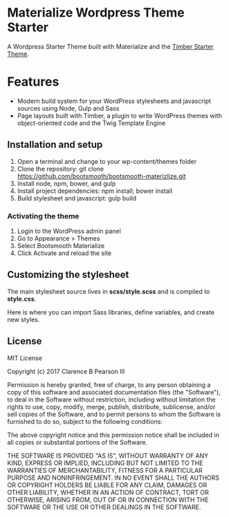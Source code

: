 # Materialize Wordpress Theme Starter 

A Wordpress Starter Theme built with Materialize and the [Timber Starter Theme](https://github.com/timber/starter-theme).

# Features

* Modern build system for your WordPress stylesheets and javascript sources using Node, Gulp and Sass
* Page layouts built with Timber, a plugin to write WordPress themes with object-oriented code and the Twig Template Engine

## Installation and setup

1. Open a terminal and change to your wp-content/themes folder
2. Clone the repository: git clone https://github.com/bootsmooth/bootsmooth-materizlize.git
3. Install node, npm, bower, and gulp
4. Install project dependencies: npm install; bower install
5. Build stylesheet and javascript: gulp build

### Activating the theme

1. Login to the WordPress admin panel
2. Go to Appearance > Themes
3. Select Bootsmooth Materialize
4. Click Activate and reload the site

## Customizing the stylesheet

The main stylesheet source lives in **scss/style.scss** and is compiled to **style.css**.

Here is where you can import Sass libraries, define variables, and create new styles.

## License

MIT License

Copyright (c) 2017 Clarence B Pearson III

Permission is hereby granted, free of charge, to any person obtaining a copy of this software and associated documentation files (the "Software"), to deal in the Software without restriction, including without limitation the rights to use, copy, modify, merge, publish, distribute, sublicense, and/or sell copies of the Software, and to permit persons to whom the Software is furnished to do so, subject to the following conditions:

The above copyright notice and this permission notice shall be included in all copies or substantial portions of the Software.

THE SOFTWARE IS PROVIDED "AS IS", WITHOUT WARRANTY OF ANY KIND, EXPRESS OR IMPLIED, INCLUDING BUT NOT LIMITED TO THE WARRANTIES OF MERCHANTABILITY, FITNESS FOR A PARTICULAR PURPOSE AND NONINFRINGEMENT. IN NO EVENT SHALL THE AUTHORS OR COPYRIGHT HOLDERS BE LIABLE FOR ANY CLAIM, DAMAGES OR OTHER LIABILITY, WHETHER IN AN ACTION OF CONTRACT, TORT OR OTHERWISE, ARISING FROM, OUT OF OR IN CONNECTION WITH THE SOFTWARE OR THE USE OR OTHER DEALINGS IN THE SOFTWARE.
